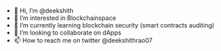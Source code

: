 - 👋 Hi, I’m @deekshith
- 👀 I’m interested in Blockchainspace
- 🌱 I’m currently learning blockchain security (smart contracts auditing)
- 💞️ I’m looking to collaborate on dApps
- 📫 How to reach me on twitter @deekshithrao07

<!---
0xdeekshith/0xdeekshith is a ✨ special ✨ repository because its `README.md` (this file) appears on your GitHub profile.
You can click the Preview link to take a look at your changes.
--->
